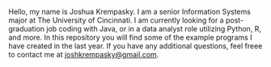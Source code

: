 Hello, my name is Joshua Krempasky.  I am a senior Information Systems major at The University of Cincinnati.  I am currently looking for a post-graduation job coding with Java, or in a data analyst role utilizing Python, R, and more.  In this repository you will find some of the example programs I have created in the last year.  If you have any additional questions, feel freee to contact me at joshkrempasky@gmail.com.
